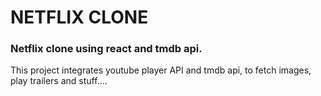 # NETFLIX CLONE

### Netflix clone using react and tmdb api.

This project integrates youtube player API and tmdb api, to fetch images, play trailers and stuff....
